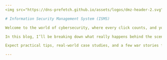 ```yaml
---
<img src="https://dns-prefetch.github.io/assets/logos/dmz-header-2.svg" width="100%" height="10%">

# Information Security Management System (ISMS)

Welcome to the world of cybersecurity, where every click counts, and your data is always a target!

In this blog, I’ll be breaking down what really happens behind the scenes in the world of cyber defense — from decoding the latest attack methods to explaining the best strategies to build guardrails into your own systems.

Expect practical tips, real-world case studies, and a few war stories from the field that show just how fast cybersecurity moves and why it’s so essential today.

---
```

